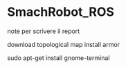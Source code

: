 # SmachRobot_ROS

note per scrivere il report

download topological map
install armor




sudo apt-get install gnome-terminal

